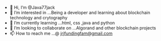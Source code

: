 - 👋 Hi, I’m @Java77jack
- 👀 I’m interested in ...Being a developer and learning about blockchain technology and crytography
- 🌱 I’m currently learning ...html, css ,java and python
- 💞️ I’m looking to collaborate on ...Algorand and other blockchain projects
- 📫 How to reach me ...@ jrjfundingfam@gmail.com

<!---
Java77jack/Java77jack is a ✨ special ✨ repository because its `README.md` (this file) appears on your GitHub profile.
You can click the Preview link to take a look at your changes.
--->
